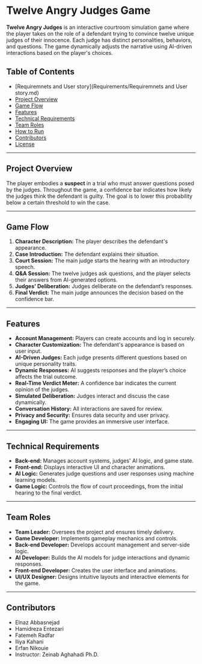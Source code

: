 # Twelve Angry Judges Game

**Twelve Angry Judges** is an interactive courtroom simulation game where the player takes on the role of a defendant trying to convince twelve unique judges of their innocence. Each judge has distinct personalities, behaviors, and questions. The game dynamically adjusts the narrative using AI-driven interactions based on the player's choices.

## Table of Contents
- [Requiremnets and User story](Requirements/Requiremnets and User story.md)
- [Project Overview](#project-overview)
- [Game Flow](#game-flow)
- [Features](#features)
- [Technical Requirements](#technical-requirements)
- [Team Roles](#team-roles)
- [How to Run](#how-to-run)
- [Contributors](#contributors)
- [License](#license)

---

## Project Overview
The player embodies a **suspect** in a trial who must answer questions posed by the judges. Throughout the game, a confidence bar indicates how likely the judges think the defendant is guilty. The goal is to lower this probability below a certain threshold to win the case.

---

## Game Flow
1. **Character Description:** The player describes the defendant's appearance.
2. **Case Introduction:** The defendant explains their situation.
3. **Court Session:** The main judge starts the hearing with an introductory speech.
4. **Q&A Session:** The twelve judges ask questions, and the player selects their answers from AI-generated options.
5. **Judges' Deliberation:** Judges deliberate on the defendant’s responses.
6. **Final Verdict:** The main judge announces the decision based on the confidence bar.

---

## Features
- **Account Management:** Players can create accounts and log in securely.
- **Character Customization:** The defendant's appearance is based on user input.
- **AI-Driven Judges:** Each judge presents different questions based on unique personality traits.
- **Dynamic Responses:** AI suggests responses and the player’s choice affects the trial outcome.
- **Real-Time Verdict Meter:** A confidence bar indicates the current opinion of the judges.
- **Simulated Deliberation:** Judges interact and discuss the case dynamically.
- **Conversation History:** All interactions are saved for review.
- **Privacy and Security:** Ensures data security and user privacy.
- **Engaging UI:** The game provides an immersive user interface.

---

## Technical Requirements
- **Back-end:** Manages account systems, judges' AI logic, and game state.
- **Front-end:** Displays interactive UI and character animations.
- **AI Logic:** Generates judge questions and user responses using machine learning models.
- **Game Logic:** Controls the flow of court proceedings, from the initial hearing to the final verdict.

---

## Team Roles
- **Team Leader:** Oversees the project and ensures timely delivery.
- **Game Developer:** Implements gameplay mechanics and controls.
- **Back-end Developer:** Develops account management and server-side logic.
- **AI Developer:** Builds the AI models for judge interactions and dynamic responses.
- **Front-end Developer:** Creates the user interface and animations.
- **UI/UX Designer:** Designs intuitive layouts and interactive elements for the game.

---
## Contributors
- Elnaz Abbasnejad
- Hamidreza Entezari
- Fatemeh Radfar
- Iliya Kahani
- Erfan Nikouie
- Instructor: Zeinab Aghahadi Ph.D.
